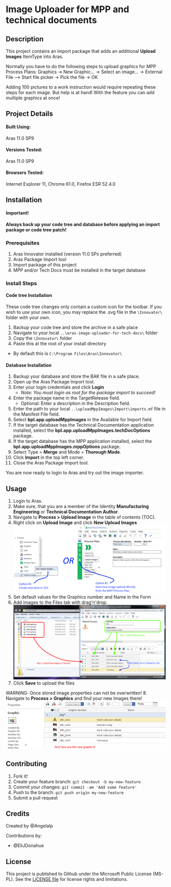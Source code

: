 # Image Uploader for MPP and technical documents

## Description

This project contains an import package that adds an additional **Upload Images** ItemType into Aras.

Normally you have to do the following steps to upload graphics for MPP Process Plans:
Graphics -> New Graphic… -> Select an image… ->  External File –> Start file picker -> Pick the file -> OK

Adding 100 pictures to a work instruction would require repeating these steps for each image.
But help is at hand!
With the feature you can add multiple graphics at once!

## Project Details

#### Built Using:
Aras 11.0 SP9

#### Versions Tested:
Aras 11.0 SP9

#### Browsers Tested:
Internet Explorer 11, Chrome 61.0, Firefox ESR 52.4.0

## Installation

#### Important!
**Always back up your code tree and database before applying an import package or code tree patch!**

### Prerequisites

1. Aras Innovator installed (version 11.0 SPx preferred)
2. Aras Package Import tool
3. Import package of this project
4. MPP and/or Tech Docs must be installed in the target database

### Install Steps

#### Code tree Installation
These code tree changes only contain a custom icon for the toolbar. If you wish to use your own icon, you may replace the .svg file in the `\Innovator\` folder with your own.

1. Backup your code tree and store the archive in a safe place
2. Navigate to your local `..\aras-image-uploader-for-tech-docs\` folder
3. Copy the `\Innovator\` folder 
4. Paste this at the root of your install directory
+ By default this is `C:\Program Files\Aras\Innovator\`

#### Database Installation
1. Backup your database and store the BAK file in a safe place.
2. Open up the Aras Package Import tool.
3. Enter your login credentials and click **Login**
    * _Note: You must login as root for the package import to succeed!_
4. Enter the package name in the TargetRelease field.
    * Optional: Enter a description in the Description field.
5. Enter the path to your local `..\uploadMppImages\Import\imports.mf` file in the Manifest File field.
6. Select **bpl.app.uploadMppImages** in the Available for Import field.
7. If the target database has the Technical Documentation application installed, select the **bpl.app.uploadMppImages.techDocOptions** package.
8. If the target database has the MPP application installed, select the **bpl.app.uploadMppImages.mppOptions** package.
9. Select Type = **Merge** and Mode = **Thorough Mode**.
10. Click **Import** in the top left corner.
11. Close the Aras Package Import tool.

You are now ready to login to Aras and try out the image importer.

## Usage

1. Login to Aras.
2. Make sure, that you are a member of the Identity **Manufacturing Engineering** or **Technical Documentation Author**.
3. Navigate to **Process > Upload Image** in the table of contents (TOC).
4. Right click on **Upload Image** and click **New Upload Images** 
![aras-image-uploader-for-tech-docs](./Screenshots/1_StartUploader.png)
5. Set default values for the Graphics number and Name in the Form
6. Add images to the Files tab with drag'n'drop.
![aras-image-uploader-for-tech-docs](./Screenshots/2_UploadImages.png)
7. Click **Save** to upload the files

WARNING: Once stored image properties can not be overwritten!
8. Navigate to **Process > Graphics** and find your new Images there!
![aras-image-uploader-for-tech-docs](./Screenshots/3_Result.png)

## Contributing

1. Fork it!
2. Create your feature branch: `git checkout -b my-new-feature`
3. Commit your changes: `git commit -am 'Add some feature'`
4. Push to the branch: `git push origin my-new-feature`
5. Submit a pull request

## Credits

Created by @AngelaIp

Contributions by:
* @EliJDonahue

## License

This project is published to Github under the Microsoft Public License (MS-PL). See the [LICENSE file](./LICENSE.md) for license rights and limitations.
